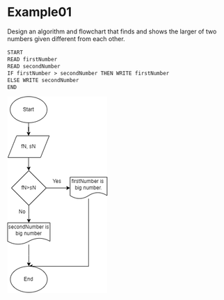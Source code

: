 <h1>Example01</h1>
<p>Design an algorithm and flowchart that finds and shows the larger of two numbers given different from each other.</p>

```
START
READ firstNumber
READ secondNumber
IF firstNumber > secondNumber THEN WRITE firstNumber
ELSE WRITE secondNumber
END
```
![Example01 Flowchart](/example01.png "Example01 Flowchart")
